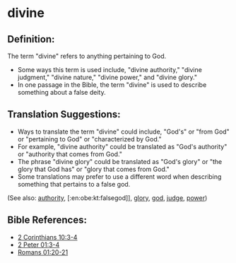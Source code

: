 # divine #

## Definition: ##

The term "divine" refers to anything pertaining to God.

* Some ways this term is used include, "divine authority," "divine judgment," "divine nature," "divine power," and "divine glory."
* In one passage in the Bible, the term "divine" is used to describe something about a false deity.

## Translation Suggestions: ##

* Ways to translate the term "divine" could include, "God's" or "from God" or "pertaining to God" or "characterized by God."
* For example, "divine authority" could be translated as "God's authority" or "authority that comes from God."
* The phrase "divine glory" could be translated as "God's glory" or "the glory that God has" or "glory that comes from God."
* Some translations may prefer to use a different word when describing something that pertains to a false god.

(See also: [authority](../kt/authority.md), [:en:obe:kt:falsegod]], [glory](../kt/glory.md), [god](../kt/god.md), [judge](../kt/judge.md), [power](../kt/power.md))

## Bible References: ##

* [2 Corinthians 10:3-4](https://door43.org/en/bible/notes/2co/10/03)
* [2 Peter 01:3-4](https://door43.org/en/bible/notes/2pe/01/03)
* [Romans 01:20-21](https://door43.org/en/bible/notes/rom/01/20)

